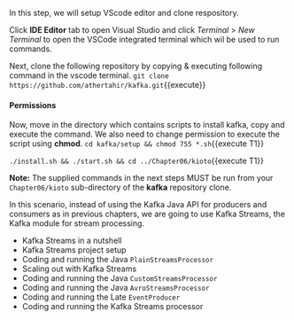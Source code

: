 In this step, we will setup VScode editor and clone respository.

Click **IDE Editor** tab to open Visual Studio and click _Terminal_ > _New Terminal_ to open the VSCode integrated terminal which wil be used to run commands.

Next, clone the following repository by copying & executing following command in the vscode terminal.
`git clone https://github.com/athertahir/kafka.git`{{execute}}

#### Permissions
Now, move in the directory which contains scripts to install kafka, copy and execute the command. We also need to change permission to execute the script using **chmod**.
`cd kafka/setup && chmod 755 *.sh`{{execute T1}} 

`./install.sh && ./start.sh && cd ../Chapter06/kioto`{{execute T1}} 

**Note:**
The supplied commands in the next steps MUST be run from your `Chapter06/kioto` sub-directory of the **kafka** repository clone.


In this scenario, instead of using the Kafka Java API for producers and consumers as in previous chapters, we are going to use Kafka Streams, the Kafka module for stream processing.

- Kafka Streams in a nutshell
- Kafka Streams project setup
- Coding and running the Java `PlainStreamsProcessor`
- Scaling out with Kafka Streams
- Coding and running the Java `CustomStreamsProcessor`
- Coding and running the Java `AvroStreamsProcessor`
- Coding and running the Late `EventProducer`
- Coding and running the Kafka Streams processor